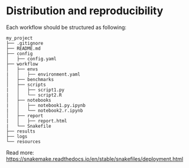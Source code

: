 # Distribution and reproducibility

Each workflow should be structured as following:

```tree
my_project
├── .gitignore
├── README.md
├── config
│   ├── config.yaml
├── workflow
│   ├── envs
|   │   ├── environment.yaml
│   ├── benchmarks
│   ├── scripts
|   │   ├── script1.py
|   │   └── script2.R
│   ├── notebooks
|   │   ├── notebook1.py.ipynb
|   │   └── notebook2.r.ipynb
│   ├── report
|   │   ├── report.html
|   └── Snakefile
├── results
├── logs
└── resources
```

Read more: <https://snakemake.readthedocs.io/en/stable/snakefiles/deployment.html>
